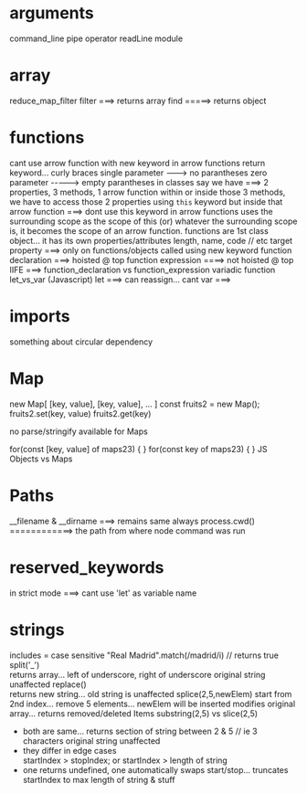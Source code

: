 # arguments
command_line
pipe operator
readLine module

# array
reduce_map_filter
filter ===> returns array
find =====> returns object

# functions
cant use arrow function with new keyword
in arrow functions
    return keyword... curly braces
    single parameter ---> no parantheses 
    zero parameter -----> empty parantheses
in classes
    say we have ===> 2 properties, 3 methods, 1 arrow function
    within or inside those 3 methods, we have to access those 2 properties using `this` keyword
    but inside that arrow function ===> dont use this keyword
in arrow functions
    uses the surrounding scope as the scope of this
    (or) whatever the surrounding scope is, it becomes the scope of an arrow function.
functions are 1st class object... it has its own properties/attributes
    length, name, code      // etc
target property ===> only on functions/objects called using new keyword
function declaration ===> hoisted @ top
function expression ====> not hoisted @ top
IIFE ===> function_declaration vs function_expression
variadic function
let_vs_var (Javascript)
    let ===> can reassign... cant 
    var ===> 

# imports
something about circular dependency


# Map
new Map[
    [key, value],
    [key, value],
    ...
]
const fruits2 = new Map();                  fruits2.set(key, value)             fruits2.get(key)

no parse/stringify available for Maps

for(const [key, value] of maps23) { }
for(const key of maps23) { }
JS Objects vs Maps


# Paths
__filename & __dirname ===> remains same always
process.cwd() ============> the path from where node command was run


# reserved_keywords
in strict mode ===> cant use 'let' as variable name


# strings
includes = case sensitive
"Real Madrid".match(/madrid/i)          // returns true
split('_')                                 
    returns array... left of underscore, right of underscore
    original string unaffected
replace()                               
    returns new string... 
    old string is unaffected
splice(2,5,newElem)
    start from 2nd index... remove 5 elements... newElem will be inserted
    modifies original array... returns removed/deleted Items
substring(2,5) vs slice(2,5)
- both are same... 
    returns section of string between 2 & 5                      // ie 3 characters
    original string unaffected
- they differ in edge cases         
    startIndex > stopIndex; or 
    startIndex > length of string
- one returns undefined, one automatically swaps start/stop... truncates startIndex to max length of string & stuff
